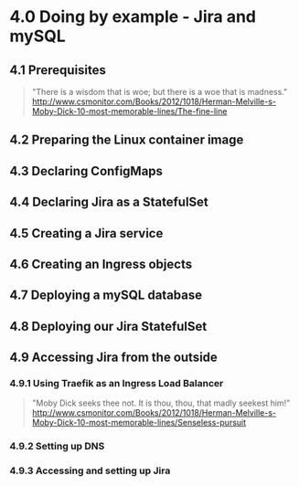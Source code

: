 # 4.0 Doing by example - Jira and mySQL
## 4.1 Prerequisites
> "There is a wisdom that is woe; but there is a woe that is madness."
> http://www.csmonitor.com/Books/2012/1018/Herman-Melville-s-Moby-Dick-10-most-memorable-lines/The-fine-line
## 4.2 Preparing the Linux container image
## 4.3 Declaring ConfigMaps
## 4.4 Declaring Jira as a StatefulSet
## 4.5 Creating a Jira service
## 4.6 Creating an Ingress objects
## 4.7 Deploying a mySQL database
## 4.8 Deploying our Jira StatefulSet
## 4.9 Accessing Jira from the outside
### 4.9.1 Using Traefik as an Ingress Load Balancer
> "Moby Dick seeks thee not. It is thou, thou, that madly seekest him!"
> http://www.csmonitor.com/Books/2012/1018/Herman-Melville-s-Moby-Dick-10-most-memorable-lines/Senseless-pursuit
### 4.9.2 Setting up DNS
### 4.9.3 Accessing and setting up Jira
